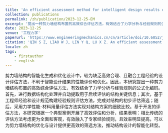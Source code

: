 ```yaml
---
title: 'An efficient assessment method for intelligent design results of shear wall structure based on mechanical performance, material consumption, and empirical rules'
collection: publications
permalink: /zh/publication/2023-12-25-EM
excerpt: '提出一种剪力墙结构布置的高效综合评估方法，有效结合了力学分析与经验规则的公式化编码'
date: 2023-12-25
venue: '工程力学'
paperurl: 'https://www.engineeringmechanics.cn/cn/article/doi/10.6052/j.issn.1000-4750.2023.05.0360'
citation: 'QIN S Z, LIAO W J, LIN Y Q, LU X Z. An efficient assessment method for intelligent design results of shear wall structure based on mechanical performance, material consumption, and empirical rules[J/OL]. Engineering Mechanics, 2023, 40(12): 148-159. DOI:10.6052/j.issn.1000-4750.2023.05.0360.'
locale: zh
tags: 
    - firstauthor
    - english
---
```


剪力墙结构的智能化生成和优化设计中，较为缺乏高效合理、且融合工程经验的设计评估方法，不利于智能设计结果的性能评价和优化。因此，本研究提出一种剪力墙结构布置的高效综合评估方法，有效结合了力学分析与经验规则的公式化编码。首先，进行数据结构化处理并自动提取用于后续评估的结构关键信息；其次，基于工程师经验和设计规范构建经验规则评估方法，完成对结构的初步评估筛选；随后，采用力学性能-材料用量评估方法实现对结构方案的细致比较。基于开发的评估方法，本研究根据一个典型案例开展了高效评估和分析，结果表明：相比传统的评估方法考虑更为全面和客观，有效融入了专家经验规则，且效率明显提高，可以为剪力墙结构的优化与设计提供更高效的筛选方法，推动结构设计的智能化转型。